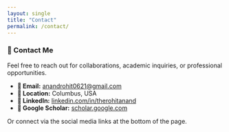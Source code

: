 ```yaml
---
layout: single
title: "Contact"
permalink: /contact/
---
```


### 📩 Contact Me

Feel free to reach out for collaborations, academic inquiries, or professional opportunities.

- **📧 Email:** [anandrohit0621@gmail.com](mailto:anandrohit0621@gmail.com)  
- **📍 Location:** Columbus, USA  
- **🔗 LinkedIn:** [linkedin.com/in/therohitanand](https://linkedin.com/in/therohitanand)  
- **📖 Google Scholar:** [scholar.google.com](https://scholar.google.com/citations?user=za2Ac2AAAAAJ&hl=en)

Or connect via the social media links at the bottom of the page.

